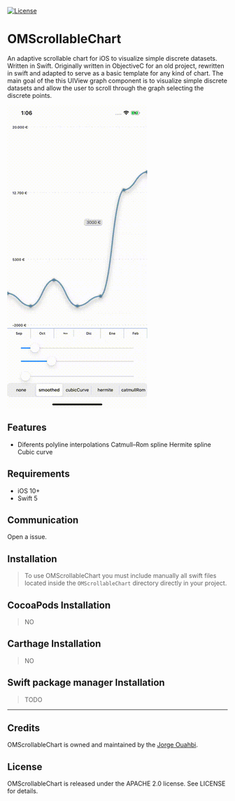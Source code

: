 
[![License](https://img.shields.io/badge/License-Apache%202.0-blue.svg)](https://opensource.org/licenses/Apache-2.0)

# OMScrollableChart
An adaptive scrollable chart for iOS to visualize simple discrete datasets. Written in Swift. Originally written in ObjectiveC for an old project, rewritten in swift and adapted to serve as a basic template for any kind of chart. The main goal of the this UIView graph component is to visualize simple discrete datasets and allow the user to scroll through the graph selecting the discrete points.

![](https://github.com/JorgeOOMM/OMScrollableChart/blob/master/gif/gif.gif)

## Features

- Diferents polyline interpolations
  Catmull–Rom spline
  Hermite spline
  Cubic curve

## Requirements

- iOS 10+
- Swift 5

## Communication

Open a issue.

## Installation

> To use OMScrollableChart you must include manually all swift files located inside the `OMScrollableChart` directory directly in your project.

## CocoaPods Installation

> NO

## Carthage Installation

> NO

## Swift package manager Installation

> TODO

* * *

## Credits

OMScrollableChart is owned and maintained by the [Jorge Ouahbi](https://github.com/JorgeOOMM).

## License

OMScrollableChart is released under the APACHE 2.0 license. See LICENSE for details.
